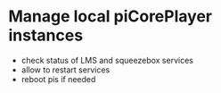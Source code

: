 # Manage local piCorePlayer instances
- check status of LMS and squeezebox services
- allow to restart services
- reboot pis if needed
